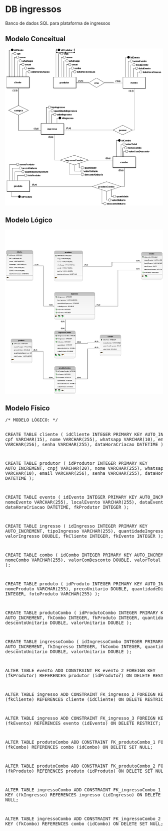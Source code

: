 <h1>DB ingressos</h1>

Banco de dados SQL para plataforma de ingressos

<h2>Modelo Conceitual</h2>
<img src="https://raw.githubusercontent.com/Gustavo-queirozman/db_ingressos/main/MODELO_CONCEITUAL.png"/>

<h2>Modelo Lógico</h2>
<img src="https://raw.githubusercontent.com/Gustavo-queirozman/db_ingressos/main/MODELO_LOGICO.png"/>

<h2>Modelo Físico</h2>
<pre>
/* MODELO LÓGICO: */

CREATE TABLE cliente (
    idCliente INTEGER PRIMARY KEY AUTO_INCREMENT,
    cpf VARCHAR(15),
    nome VARCHAR(255),
    whatsapp VARCHAR(10),
    email VARCHAR(256),
    senha VARCHAR(255),
    dataHoraCriacao DATETIME
);

CREATE TABLE produtor (
    idProdutor INTEGER PRIMARY KEY AUTO_INCREMENT,
    cnpj VARCHAR(20),
    nome VARCHAR(255),
    whatsapp VARCHAR(10),
    email VARCHAR(256),
    senha VARCHAR(255),
    dataHoraCriacao DATETIME
);

CREATE TABLE evento (
    idEvento INTEGER PRIMARY KEY AUTO_INCREMENT,
    nomeEvento VARCHAR(255),
    localEvento VARCHAR(255),
    dataEvento DATE,
    dataHoraCriacao DATETIME,
    fkProdutor INTEGER
);

CREATE TABLE ingresso (
    idIngresso INTEGER PRIMARY KEY AUTO_INCREMENT,
    tipoIngresso VARCHAR(255),
    quantidadeIngressos INTEGER,
    valorIngresso DOUBLE,
    fkCliente INTEGER,
    fkEvento INTEGER
);

CREATE TABLE combo (
    idCombo INTEGER PRIMARY KEY AUTO_INCREMENT,
    nomeCombo VARCHAR(255),
    valorComDesconto DOUBLE,
    valorTotal DOUBLE
);

CREATE TABLE produto (
    idProduto INTEGER PRIMARY KEY AUTO_INCREMENT,
    nomeProduto VARCHAR(255),
    precoUnitario DOUBLE,
    quantidadeDisponivel INTEGER,
    fotoProduto VARCHAR(255)
);

CREATE TABLE produtoCombo (
    idProdutoCombo INTEGER PRIMARY KEY AUTO_INCREMENT,
    fkCombo INTEGER,
    fkProduto INTEGER,
    quantidade INTEGER,
    descontoUnitario DOUBLE,
    valorUnitario DOUBLE
);

CREATE TABLE ingressoCombo (
    idIngressoCombo INTEGER PRIMARY KEY AUTO_INCREMENT,
    fkIngresso INTEGER,
    fkCombo INTEGER,
    quantidade INTEGER,
    descontoUnitario DOUBLE,
    valorUnitario DOUBLE
);
 
ALTER TABLE evento ADD CONSTRAINT FK_evento_2
    FOREIGN KEY (fkProdutor)
    REFERENCES produtor (idProdutor)
    ON DELETE RESTRICT;
 
ALTER TABLE ingresso ADD CONSTRAINT FK_ingresso_2
    FOREIGN KEY (fkCliente)
    REFERENCES cliente (idCliente)
    ON DELETE RESTRICT;
 
ALTER TABLE ingresso ADD CONSTRAINT FK_ingresso_3
    FOREIGN KEY (fkEvento)
    REFERENCES evento (idEvento)
    ON DELETE RESTRICT;
 
ALTER TABLE produtoCombo ADD CONSTRAINT FK_produtoCombo_1
    FOREIGN KEY (fkCombo)
    REFERENCES combo (idCombo)
    ON DELETE SET NULL;
 
ALTER TABLE produtoCombo ADD CONSTRAINT FK_produtoCombo_2
    FOREIGN KEY (fkProduto)
    REFERENCES produto (idProduto)
    ON DELETE SET NULL;
 
ALTER TABLE ingressoCombo ADD CONSTRAINT FK_ingressoCombo_1
    FOREIGN KEY (fkIngresso)
    REFERENCES ingresso (idIngresso)
    ON DELETE SET NULL;
 
ALTER TABLE ingressoCombo ADD CONSTRAINT FK_ingressoCombo_2
    FOREIGN KEY (fkCombo)
    REFERENCES combo (idCombo)
    ON DELETE SET NULL;
</pre>
